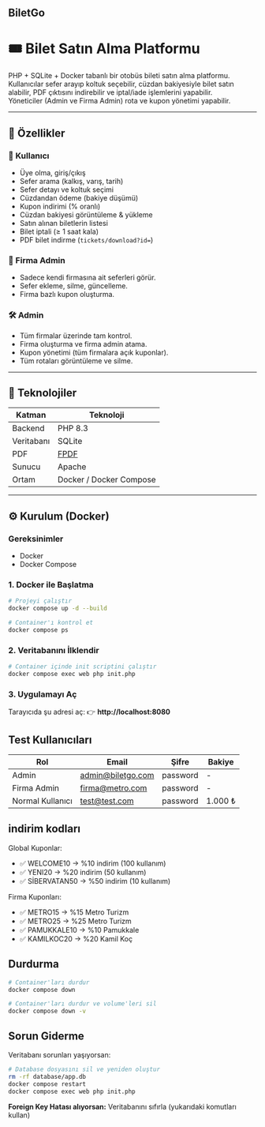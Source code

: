 ## BiletGo

# 🎟️ Bilet Satın Alma Platformu

PHP + SQLite + Docker tabanlı bir otobüs bileti satın alma platformu.  
Kullanıcılar sefer arayıp koltuk seçebilir, cüzdan bakiyesiyle bilet satın alabilir, PDF çıktısını indirebilir ve iptal/iade işlemlerini yapabilir.  
Yöneticiler (Admin ve Firma Admin) rota ve kupon yönetimi yapabilir.

---

## 🚀 Özellikler

### 👤 Kullanıcı
- Üye olma, giriş/çıkış
- Sefer arama (kalkış, varış, tarih)
- Sefer detayı ve koltuk seçimi
- Cüzdandan ödeme (bakiye düşümü)
- Kupon indirimi (% oranlı)
- Cüzdan bakiyesi görüntüleme & yükleme
- Satın alınan biletlerin listesi
- Bilet iptali (≥ 1 saat kala)
- PDF bilet indirme (`tickets/download?id=`)

### 🏢 Firma Admin
- Sadece kendi firmasına ait seferleri görür.
- Sefer ekleme, silme, güncelleme.
- Firma bazlı kupon oluşturma.

### 🛠️ Admin
- Tüm firmalar üzerinde tam kontrol.
- Firma oluşturma ve firma admin atama.
- Kupon yönetimi (tüm firmalara açık kuponlar).
- Tüm rotaları görüntüleme ve silme.

---

## 🧱 Teknolojiler

| Katman | Teknoloji |
|--------|------------|
| Backend | PHP 8.3 |
| Veritabanı | SQLite |
| PDF | [FPDF](https://github.com/Setasign/FPDF#) |
| Sunucu | Apache |
| Ortam | Docker / Docker Compose |

---

## ⚙️ Kurulum (Docker)

### Gereksinimler
- Docker
- Docker Compose

### 1. Docker ile Başlatma

```bash
# Projeyi çalıştır
docker compose up -d --build

# Container'ı kontrol et
docker compose ps
```

### 2. Veritabanını İlklendir

```bash
# Container içinde init scriptini çalıştır
docker compose exec web php init.php
```

### 3. Uygulamayı Aç

Tarayıcıda şu adresi aç: 
👉 **http://localhost:8080**

## Test Kullanıcıları

| Rol | Email | Şifre | Bakiye |
|-----|-------|-------|--------|
| Admin | admin@biletgo.com | password | - |
| Firma Admin | firma@metro.com | password | - |
| Normal Kullanıcı | test@test.com | password | 1.000 ₺ |

## indirim kodları
Global Kuponlar:
- ✅ WELCOME10  → %10 indirim (100 kullanım)
- ✅ YENI20     → %20 indirim (50 kullanım)
- ✅ SİBERVATAN50    → %50 indirim (10 kullanım)

Firma Kuponları:
- ✅ METRO15    → %15 Metro Turizm
- ✅ METRO25    → %25 Metro Turizm
- ✅ PAMUKKALE10 → %10 Pamukkale
- ✅ KAMILKOC20  → %20 Kamil Koç

## Durdurma

```bash
# Container'ları durdur
docker compose down

# Container'ları durdur ve volume'leri sil
docker compose down -v
```

## Sorun Giderme

Veritabanı sorunları yaşıyorsan:

```bash
# Database dosyasını sil ve yeniden oluştur
rm -rf database/app.db
docker compose restart
docker compose exec web php init.php
```

**Foreign Key Hatası alıyorsan:** Veritabanını sıfırla (yukarıdaki komutları kullan)
